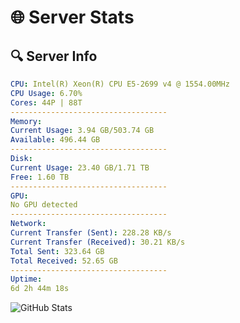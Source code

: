 # 🌐 Server Stats
## 🔍 Server Info
```yaml
CPU: Intel(R) Xeon(R) CPU E5-2699 v4 @ 1554.00MHz
CPU Usage: 6.70%
Cores: 44P | 88T
-----------------------------------
Memory:
Current Usage: 3.94 GB/503.74 GB
Available: 496.44 GB
-----------------------------------
Disk:
Current Usage: 23.40 GB/1.71 TB
Free: 1.60 TB
-----------------------------------
GPU:
No GPU detected
-----------------------------------
Network:
Current Transfer (Sent): 228.28 KB/s
Current Transfer (Received): 30.21 KB/s
Total Sent: 323.64 GB
Total Received: 52.65 GB
-----------------------------------
Uptime:
6d 2h 44m 18s
```
![GitHub Stats](https://img.shields.io/badge/Updated-2025-04-25_19:53:06-blue)